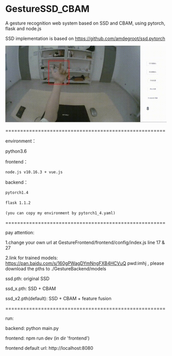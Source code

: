 # GestureSSD_CBAM
A gesture recognition web system based on SSD and CBAM, using pytorch, flask and node.js

SSD implementation is based on https://github.com/amdegroot/ssd.pytorch

![demo gif](https://github.com/SwordXue94/GestureSSD_CBAM/blob/main/demo.gif?raw=true)

======================================================

environment：

  python3.6 
  
  frontend：
  
    node.js v10.16.3 + vue.js
    
  backend：
  
    pytorch1.4 
    
    flask 1.1.2
    
    (you can copy my environment by pytorch1_4.yaml)
    
======================================================

pay attention:

1.change your own url at GestureFrontend/frontend/config/index.js line 17 & 27

2.link for trained models: https://pan.baidu.com/s/160gPWagDYmNngFXB4HCVuQ pwd:imhj , please download the pths to ./GestureBackend/models

  ssd.pth: original SSD
  
  ssd_x.pth: SSD + CBAM
  
  ssd_x2.pth(default): SSD + CBAM + feature fusion
  
======================================================

run:

backend: python main.py

frontend: npm run dev (in dir 'frontend')

frontend default url: http://localhost:8080
